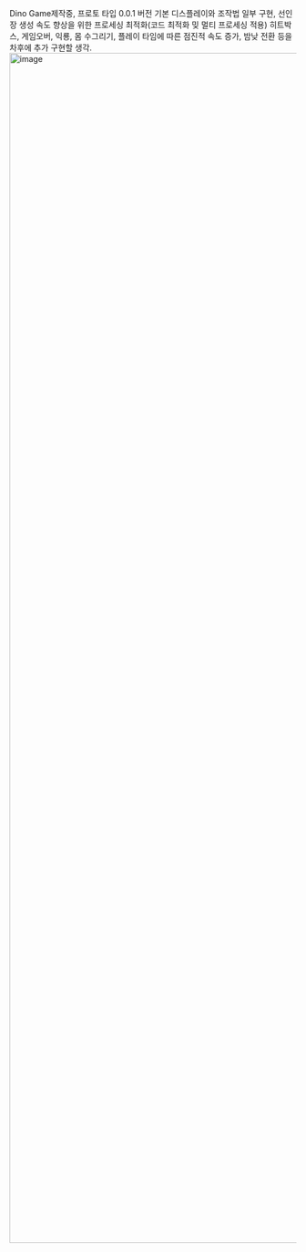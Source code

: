 Dino Game제작중, 프로토 타입 0.0.1 버전
기본 디스플레이와 조작법 일부 구현, 선인장 생성 속도 향상을 위한 프로세싱 최적화(코드 최적화 밎 멀티 프로세싱 적용)
히트박스, 게임오버, 익룡, 몸 수그리기, 플레이 타임에 따른 점진적 속도 증가, 밤낮 전환 등을 차후에 추가 구현할 생각.
<img width="3840" height="2088" alt="image" src="https://github.com/user-attachments/assets/66b71fab-e6ec-4e96-9719-526070fb4f5e" />
